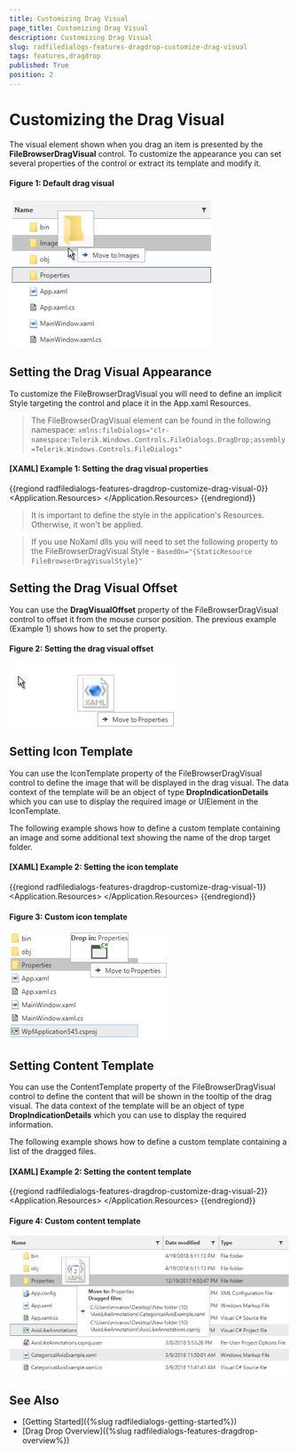 ```yaml
---
title: Customizing Drag Visual
page_title: Customizing Drag Visual
description: Customizing Drag Visual
slug: radfiledialogs-features-dragdrop-customize-drag-visual
tags: features,dragdrop
published: True
position: 2
---
```


# Customizing the Drag Visual

The visual element shown when you drag an item is presented by the __FileBrowserDragVisual__ control. To customize the appearance you can set several properties of the control or extract its template and modify it.

#### __Figure 1: Default drag visual__
![](images/filedialogs-drag-drop-customize-drag-visual-0.png)

## Setting the Drag Visual Appearance

To customize the FileBrowserDragVisual you will need to define an implicit Style targeting the control and place it in the App.xaml Resources.

> The FileBrowserDragVisual element can be found in the following namespace: `xmlns:fileDialogs="clr-namespace:Telerik.Windows.Controls.FileDialogs.DragDrop;assembly=Telerik.Windows.Controls.FileDialogs"`

#### __[XAML] Example 1: Setting the drag visual properties__ 
{{regiond radfiledialogs-features-dragdrop-customize-drag-visual-0}}
	<Application.Resources>
        <Style TargetType="fileDialogs:FileBrowserDragVisual">
            <Setter Property="DragVisualOffset" Value="50, 0" />
        </Style>
    </Application.Resources>
{{endregiond}}

> It is important to define the style in the application's Resources. Otherwise, it won't be applied.

<!-- -->
> If you use NoXaml dlls you will need to set the following property to the FileBrowserDragVisual Style - `BasedOn="{StaticResource FileBrowserDragVisualStyle}"`

## Setting the Drag Visual Offset

You can use the __DragVisualOffset__ property of the FileBrowserDragVisual control to offset it from the mouse cursor position. The previous example (Example 1) shows how to set the property.

#### __Figure 2: Setting the drag visual offset__
![](images/filedialogs-drag-drop-customize-drag-visual-1.png)

## Setting Icon Template

You can use the IconTemplate property of the FileBrowserDragVisual control to define the image that will be displayed in the drag visual. The data context of the template will be an object of type __DropIndicationDetails__ which you can use to display the required image or UIElement in the IconTemplate.

The following example shows how to define a custom template containing an image and some additional text showing the name of the drop target folder.

#### __[XAML] Example 2: Setting the icon template__ 
{{regiond radfiledialogs-features-dragdrop-customize-drag-visual-1}}
    <Application.Resources>
        <Style TargetType="fileDialogs:FileBrowserDragVisual">
            <Setter Property="IconTemplate">
                <Setter.Value>
                    <DataTemplate>
                        <StackPanel>
                            <StackPanel Orientation="Horizontal">
                                <TextBlock Text="Drop in: " FontWeight="Bold"/>
                                <TextBlock Text="{Binding DropFolderName}" />
                            </StackPanel>
                            <Image Source="{Binding Icon}" Width="36" Height="36" Stretch="UniformToFill" />
                        </StackPanel>                        
                    </DataTemplate>
                </Setter.Value>
            </Setter>
        </Style>
    </Application.Resources>
{{endregiond}}

#### __Figure 3: Custom icon template__
![](images/filedialogs-drag-drop-customize-drag-visual-2.png)

## Setting Content Template

You can use the ContentTemplate property of the FileBrowserDragVisual control to define the content that will be shown in the tooltip of the drag visual. The data context of the template will be an object of type __DropIndicationDetails__ which you can use to display the required information.

The following example shows how to define a custom template containing a list of the dragged files.

#### __[XAML] Example 2: Setting the content template__ 
{{regiond radfiledialogs-features-dragdrop-customize-drag-visual-2}}
     <Application.Resources>
        <Style TargetType="fileDialogs:FileBrowserDragVisual">
            <Setter Property="ContentTemplate">
                <Setter.Value>
                    <DataTemplate>
                        <StackPanel>
                            <StackPanel Orientation="Horizontal">
                                <TextBlock Text="{Binding Operation}" FontWeight="Bold"/>
                                <TextBlock Text=" to: " FontWeight="Bold"/>
                                <TextBlock Text="{Binding DropFolderName}" />
                            </StackPanel>
                            <TextBlock Text="Dragged files:" FontWeight="Bold"/>
                            <ItemsControl ItemsSource="{Binding DraggedFiles}" Margin="3">
                                <ItemsControl.ItemTemplate>
                                    <DataTemplate>
                                        <TextBlock Text="{Binding}" MaxWidth="300" TextWrapping="Wrap" Margin="2" />
                                    </DataTemplate>
                                </ItemsControl.ItemTemplate>
                            </ItemsControl>
                        </StackPanel>
                    </DataTemplate>
                </Setter.Value>
            </Setter>
        </Style>
    </Application.Resources>
{{endregiond}}

#### __Figure 4: Custom content template__
![](images/filedialogs-drag-drop-customize-drag-visual-3.png)

## See Also  
* [Getting Started]({%slug radfiledialogs-getting-started%})
* [Drag Drop Overview]({%slug radfiledialogs-features-dragdrop-overview%})
